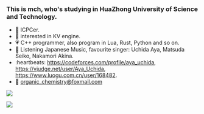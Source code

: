 ### This is mch, who's studying in HuaZhong University of Science and Technology.

- :blue_heart: ICPCer.
- :purple_heart: interested in KV engine.
- :heartpulse: C++ programmer, also program in Lua, Rust, Python and so on.
- :yellow_heart: Listening Japanese Music, favourite singer: Uchida Aya, Matsuda Seiko, Nakamori Akina.
- :heartbeats: https://codeforces.com/profile/aya_uchida, https://vjudge.net/user/Aya_Uchida, https://www.luogu.com.cn/user/168482.
- :email: organic_chemistry@foxmail.com

![](https://github-readme-stats.vercel.app/api?username=sohardforaname&show_icons=true&theme=synthwave)

![](https://github-readme-stats.vercel.app/api/top-langs/?username=sohardforaname&hide=html,css&layout=compact&langs_count=9)

